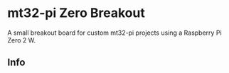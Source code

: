 # mt32-pi Zero Breakout
A small breakout board for custom mt32-pi projects using a Raspberry Pi Zero 2 W. 

## Info
